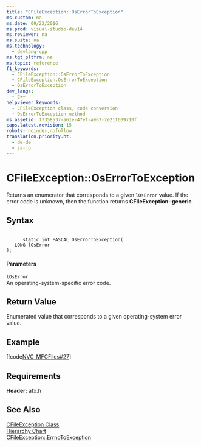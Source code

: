 ```yaml
---
title: "CFileException::OsErrorToException"
ms.custom: na
ms.date: 09/22/2016
ms.prod: visual-studio-dev14
ms.reviewer: na
ms.suite: na
ms.technology: 
  - devlang-cpp
ms.tgt_pltfrm: na
ms.topic: reference
f1_keywords: 
  - CFileException::OsErrorToException
  - CFileException.OsErrorToException
  - OsErrorToException
dev_langs: 
  - C++
helpviewer_keywords: 
  - CFileException class, code conversion
  - OsErrorToException method
ms.assetid: f7358537-a61e-47ef-a967-7e21f609710f
caps.latest.revision: 15
robots: noindex,nofollow
translation.priority.ht: 
  - de-de
  - ja-jp
---
```

# CFileException::OsErrorToException
Returns an enumerator that corresponds to a given `lOsError` value. If the error code is unknown, then the function returns **CFileException::generic**.  
  
## Syntax  
  
```  
  
      static int PASCAL OsErrorToException(  
   LONG lOsError   
);  
```  
  
#### Parameters  
 `lOsError`  
 An operating-system-specific error code.  
  
## Return Value  
 Enumerated value that corresponds to a given operating-system error value.  
  
## Example  
 [!code[NVC_MFCFiles#27](../vs140/codesnippet/CPP/cfileexception--oserrortoexception_1.cpp)]
  
  
## Requirements  
 **Header:** afx.h  
  
## See Also  
 [CFileException Class](../vs140/cfileexception-class.md)   
 [Hierarchy Chart](../vs140/hierarchy-chart.md)   
 [CFileException::ErrnoToException](../vs140/cfileexception--errnotoexception.md)